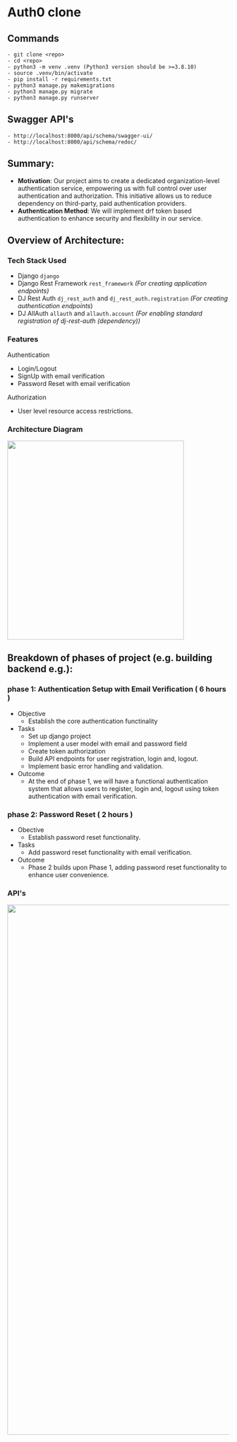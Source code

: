 # Auth0 clone
## **Commands**
```
- git clone <repo>
- cd <repo>
- python3 -m venv .venv (Python3 version should be >=3.8.10)
- source .venv/bin/activate
- pip install -r requirements.txt
- python3 manage.py makemigrations
- python3 manage.py migrate
- python3 manage.py runserver
```
## **Swagger API's**
```
- http://localhost:8000/api/schema/swagger-ui/
- http://localhost:8000/api/schema/redoc/
```
## **Summary:**

- **Motivation**: Our project aims to create a dedicated organization-level authentication service, empowering us with full control over user authentication and authorization. This initiative allows us to reduce dependency on third-party, paid authentication providers.
- **Authentication Method**: We will implement drf token based authentication to enhance security and flexibility in our service.

## Overview of Architecture:

### Tech Stack Used

- Django `django`
- Django Rest Framework `rest_framework` *(For creating application endpoints)*
- DJ Rest Auth `dj_rest_auth` and `dj_rest_auth.registration` *(For creating authentication endpoints*)
- DJ AllAuth `allauth` and `allauth.account` *(For enabling standard registration of dj-rest-auth (dependency))*

### Features

Authentication

- Login/Logout
- SignUp with email verification
- Password Reset with email verification

Authorization

- User level resource access restrictions.

### Architecture Diagram
<img src="https://github.com/VinodKW/auth0-clone/assets/40213599/7e3b651d-814f-4b2b-ace4-a1f18eb1f43f" width="400" height="450">

## Breakdown of phases of project (e.g. building backend e.g.):

### phase 1: Authentication Setup with Email Verification ( 6 hours )

- Objective
    - Establish the core authentication functinality
- Tasks
    - Set up django project
    - Implement a user model with email and password field
    - Create token authorization
    - Build API endpoints for user registration, login and, logout.
    - Implement basic error handling and validation.
- Outcome
    - At the end of phase 1, we will have a functional authentication system that allows users to register, login and, logout using token authentication with email verification.

### phase 2: Password Reset ( 2 hours )

- Obective
    - Establish password reset functionality.
- Tasks
    - Add password reset functionality with email verification.
- Outcome
    - Phase 2 builds upon Phase 1, adding password reset functionality to enhance user convenience.
 
### API's

<img src="https://github.com/VinodKW/auth0-clone/assets/40213599/192872e1-4be6-4854-a7e8-ddc54f043c7e" width="1400" height="1200">


